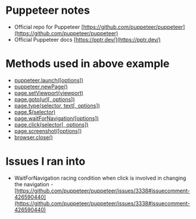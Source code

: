 Puppeteer notes
===============

* Official repo for Puppeteer [https://github.com/puppeteer/puppeteer](https://github.com/puppeteer/puppeteer)
* Official Puppeteer docs [https://pptr.dev/](https://pptr.dev/)

Methods used in above example
===

* [puppeteer.launch([options])](https://github.com/puppeteer/puppeteer/blob/v9.1.1/docs/api.md#puppeteerlaunchoptions)
* [puppeteer.newPage()](https://github.com/puppeteer/puppeteer/blob/v9.1.1/docs/api.md#browsernewpage)
* [page.setViewport(viewport)](https://github.com/puppeteer/puppeteer/blob/v9.1.1/docs/api.md#pagesetviewportviewport)
* [page.goto(url[, options])](https://github.com/puppeteer/puppeteer/blob/v9.1.1/docs/api.md#pagegotourl-options)
* [page.type(selector, text[, options])](https://github.com/puppeteer/puppeteer/blob/v9.1.1/docs/api.md#pagetypeselector-text-options)
* [page.$(selector)](https://github.com/puppeteer/puppeteer/blob/v9.1.1/docs/api.md#pageselector)
* [page.waitForNavigation([options])](https://github.com/puppeteer/puppeteer/blob/v9.1.1/docs/api.md#pagewaitfornavigationoptions)
* [page.click(selector[, options])](https://github.com/puppeteer/puppeteer/blob/v9.1.1/docs/api.md#pageclickselector-options)
* [page.screenshot([options])](https://github.com/puppeteer/puppeteer/blob/v9.1.1/docs/api.md#pagescreenshotoptions)
* [browser.close()](https://github.com/puppeteer/puppeteer/blob/v9.1.1/docs/api.md#browserclose)

Issues I ran into
=====

* WaitForNavigation racing condition when click is involved in changing the navigation - [https://github.com/puppeteer/puppeteer/issues/3338#issuecomment-426590440](https://github.com/puppeteer/puppeteer/issues/3338#issuecomment-426590440)
